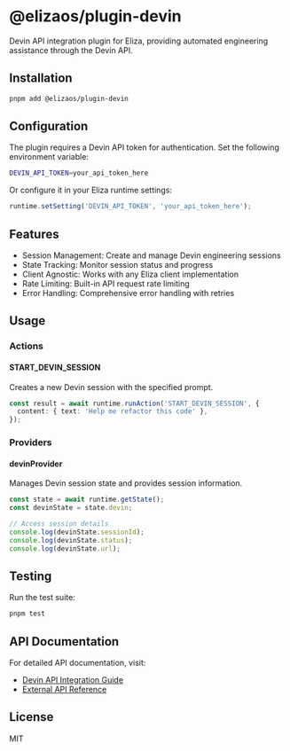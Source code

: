 # @elizaos/plugin-devin

Devin API integration plugin for Eliza, providing automated engineering assistance through the Devin API.

## Installation

```bash
pnpm add @elizaos/plugin-devin
```

## Configuration

The plugin requires a Devin API token for authentication. Set the following environment variable:

```bash
DEVIN_API_TOKEN=your_api_token_here
```

Or configure it in your Eliza runtime settings:

```typescript
runtime.setSetting('DEVIN_API_TOKEN', 'your_api_token_here');
```

## Features

- Session Management: Create and manage Devin engineering sessions
- State Tracking: Monitor session status and progress
- Client Agnostic: Works with any Eliza client implementation
- Rate Limiting: Built-in API request rate limiting
- Error Handling: Comprehensive error handling with retries

## Usage

### Actions

#### START_DEVIN_SESSION

Creates a new Devin session with the specified prompt.

```typescript
const result = await runtime.runAction('START_DEVIN_SESSION', {
  content: { text: 'Help me refactor this code' },
});
```

### Providers

#### devinProvider

Manages Devin session state and provides session information.

```typescript
const state = await runtime.getState();
const devinState = state.devin;

// Access session details
console.log(devinState.sessionId);
console.log(devinState.status);
console.log(devinState.url);
```

## Testing

Run the test suite:

```bash
pnpm test
```

## API Documentation

For detailed API documentation, visit:

- [Devin API Integration Guide](https://docs.devin.ai/tutorials/api-integration)
- [External API Reference](https://docs.devin.ai/external-api/)

## License

MIT
